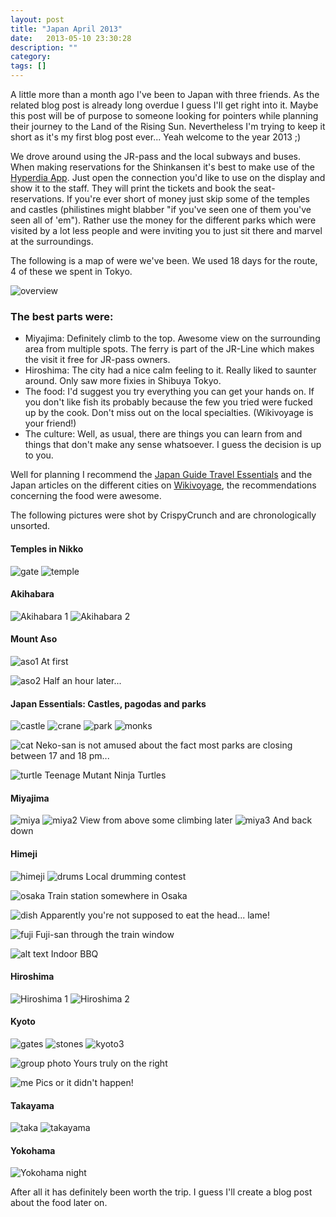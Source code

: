 ```yaml
---
layout: post
title: "Japan April 2013"
date:   2013-05-10 23:30:28
description: ""
category:
tags: []
---
```


A little more than a month ago I've been to Japan with three friends. As the related blog post is already long overdue I guess I'll get right into it. Maybe this post will be of purpose to someone looking for pointers while planning their journey to the Land of the Rising Sun. Nevertheless I'm trying to keep it short as it's my first blog post ever... Yeah welcome to the year 2013   ;)

We drove around using the JR-pass and the local subways and buses. When making reservations for the Shinkansen it's best to make use of the [Hyperdia App](http://www.hyperdia.com/). Just open the connection you'd like to use on the display and show it to the staff. They will print the tickets and book the seat-reservations. If you're ever short of money just skip some of the temples and castles (philistines might blabber "if you've seen one of them you've seen all of 'em"). Rather use the money for the different parks which were visited by a lot less people and were inviting you to just sit there and marvel at the surroundings.

The following is a map of were we've been. We used 18 days for the route, 4 of these we spent in Tokyo.

![overview](https://www.dropbox.com/s/tdgn0lu2eui6c4b/overview.jpg?raw=1)

### The best parts were:

* Miyajima: Definitely climb to the top. Awesome view on the surrounding area from multiple spots. The ferry is part of the JR-Line which makes the visit it free for JR-pass owners.
* Hiroshima: The city had a nice calm feeling to it. Really liked to saunter around. Only saw more fixies in Shibuya Tokyo.
* The food: I'd suggest you try everything you can get your hands on. If you don't like fish its probably because the few you tried were fucked up by the cook. Don't miss out on the local specialties. (Wikivoyage is your friend!)
* The culture: Well, as usual, there are things you can learn from and things that don't make any sense whatsoever. I guess the decision is up to you.

Well for planning I recommend the [Japan Guide Travel Essentials](http://www.japan-guide.com/e/e623b.html) and the Japan articles on the different cities on [Wikivoyage](http://en.wikivoyage.org), the recommendations concerning the food were awesome.

The following pictures were shot by CrispyCrunch and are chronologically unsorted.

#### Temples in Nikko
![gate](https://www.dropbox.com/s/tk0q4lf4kbg0gwc/nikk1.jpg?raw=1)
![temple](https://www.dropbox.com/s/9wr8fyy6emic8ua/nikko2.jpg?raw=1)

#### Akihabara

![Akihabara 1](https://www.dropbox.com/s/zs0tpzhzapkstwk/aki1.jpg?raw=1)
![Akihabara 2](https://www.dropbox.com/s/tfj063agfw34k6o/aki2.jpg?raw=1)

#### Mount Aso
![aso1](https://www.dropbox.com/s/2hf2afvyjwx1a2k/aso1.jpg?raw=1)
At first

![aso2](https://www.dropbox.com/s/von15kn6b3z4txt/aso2.jpg?raw=1)
Half an hour later...

#### Japan Essentials: Castles, pagodas and parks
![castle](https://www.dropbox.com/s/ky5sbsxy0lj0hre/castle.jpg?raw=1)
![crane](https://www.dropbox.com/s/ouv1e15svagbtmx/storch.jpg?raw=1)
![park](https://www.dropbox.com/s/69zciwhlovp1vck/park.jpg?raw=1)
![monks](https://www.dropbox.com/s/u63110xld9sievl/priests.jpg?raw=1)

![cat](https://www.dropbox.com/s/boe4o45d4k0zegn/cat.jpg?raw=1)
Neko-san is not amused about the fact most parks are closing between 17 and 18 pm...

![turtle](https://www.dropbox.com/s/1x9e0ikaac02qk9/turtles.jpg?raw=1)
Teenage Mutant Ninja Turtles

#### Miyajima
![miya](https://www.dropbox.com/s/ox0kju7kc7g2bs0/tori1.jpg?raw=1)
![miya2](https://www.dropbox.com/s/c3cac6z2ld79agv/tori2.jpg?raw=1)
View from above some climbing later
![miya3](https://www.dropbox.com/s/1kkovp0z52ri7pn/tori3.jpg?raw=1)
And back down

#### Himeji
![himeji](https://www.dropbox.com/s/2548vhb8hlixg9a/hime1.jpg?raw=1)
![drums](https://www.dropbox.com/s/izde4yz1ytnb1p7/drums.jpg?raw=1)
Local drumming contest

![osaka](https://www.dropbox.com/s/7otvr77iyuta69p/osaka.jpg?raw=1)
Train station somewhere in Osaka

![dish](https://www.dropbox.com/s/82mnmq8d8klg4qe/fish.jpg?raw=1)
Apparently you're not supposed to eat the head... lame!

![fuji](https://www.dropbox.com/s/mjj5ncbfp9ehsmr/fuji.jpg?raw=1)
Fuji-san through the train window

![alt text](https://www.dropbox.com/s/6owht2xhoq3kbc9/indoor_bbq.jpg?raw=1)
Indoor BBQ

#### Hiroshima
![Hiroshima 1](https://www.dropbox.com/s/zqm4nm36fofqhof/hiroshima1.jpg?raw=1)
![Hiroshima 2](https://www.dropbox.com/s/o20ftggyasuzdh8/hiroshima2.jpg?raw=1)

#### Kyoto
![gates](https://www.dropbox.com/s/37y83upp06pckv6/kyoto_gates.jpg?raw=1)
![stones](https://www.dropbox.com/s/a9nop6e6t30ecb8/stone_garden.jpg?raw=1)
![kyoto3](https://www.dropbox.com/s/0lofvakcb2np7p7/kyoto3.jpg?raw=1)

![group photo](https://www.dropbox.com/s/w0cy00vzk54vus8/us.jpg?raw=1)
Yours truly on the right

![me](https://www.dropbox.com/s/xtgu9x2sdr3ehqd/yt.jpg?raw=1)
Pics or it didn't happen!

#### Takayama
![taka](https://www.dropbox.com/s/n4u2l697sjfsmri/taka.jpg?raw=1)
![takayama](https://www.dropbox.com/s/rehimetpweasmnx/takayama1.jpg?raw=1)

#### Yokohama
![Yokohama night](https://www.dropbox.com/s/g0dk590bxe3h3md/yoko.jpg?raw=1)

After all it has definitely been worth the trip. I guess I'll create a blog post about the food later on.
